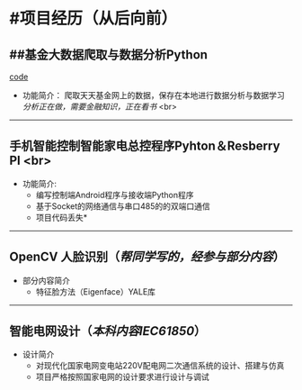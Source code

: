 
#项目经历（从后向前）
====
##基金大数据爬取与数据分析Python <br>
----
[code](https://github.com/acmileZZZ/TTJJ_Crawl/blob/master/README.md)
* 功能简介： 
爬取天天基金网上的数据，保存在本地进行数据分析与数据学习 
*分析正在做，需要金融知识，正在看书*  \<br>
----
手机智能控制智能家电总控程序Pyhton＆Resberry PI  \<br>
----
* 功能简介:
	* 编写控制端Android程序与接收端Python程序  
	* 基于Socket的网络通信与串口485的的双端口通信  
	* 项目代码丢失*  
----
OpenCV 人脸识别（*帮同学写的，经参与部分内容*）
---- 
* 部分内容简介  <br>
	* 特征脸方法（Eigenface）YALE库 
----
智能电网设计（*本科内容IEC61850*）
----
* 设计简介
	* 对现代化国家电网变电站220V配电网二次通信系统的设计、搭建与仿真
	* 项目严格按照国家电网的设计要求进行设计与调试  

